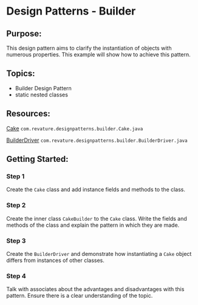 # Design Patterns - Builder
## Purpose:
This design pattern aims to clarify the instantiation of objects with numerous properties. This example will show how to achieve this pattern.
## Topics:
* Builder Design Pattern
* static nested classes
## Resources:
[Cake](https://gitlab.com/revature_training/java-team/-/blob/master/java-standard-examples/java/src/main/java/com/revature/designpatterns/builder/Cake.java) `com.revature.designpatterns.builder.Cake.java`

[BuilderDriver](https://gitlab.com/revature_training/java-team/-/blob/master/java-standard-examples/java/src/main/java/com/revature/designpatterns/builder/BuilderDriver.java) `com.revature.designpatterns.builder.BuilderDriver.java`
## Getting Started:
### Step 1
Create the `Cake` class and add instance fields and methods to the class.
### Step 2
Create the inner class `CakeBuilder` to the `Cake` class. Write the fields and methods of the class and explain the pattern in which they are made.
### Step 3
Create the `BuilderDriver` and demonstrate how instantiating a `Cake` object differs from instances of other classes.
### Step 4
Talk with associates about the advantages and disadvantages with this pattern. Ensure there is a clear understanding of the topic.